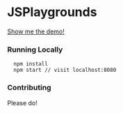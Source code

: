 # JSPlaygrounds

[Show me the demo!](https://patilvg89.github.io/)

### Running Locally

```
  npm install
  npm start // visit localhost:8080
```

### Contributing

Please do!


